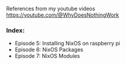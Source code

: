 References from my youtube videos https://youtube.com/@WhyDoesNothingWork


### Index:

 - Episode 5: Installing NixOS on raspberry pi 
 - Episode 6: NixOS Packages
 - Episode 7: NixOS Modules
